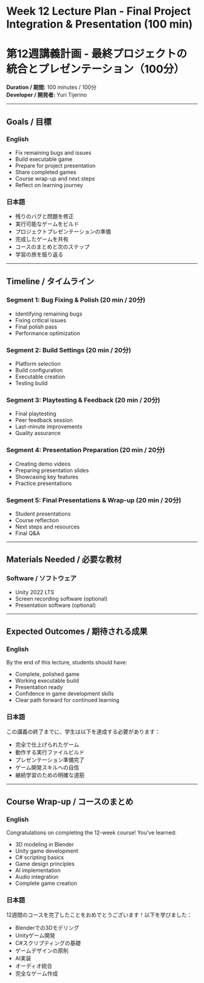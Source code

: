 # Week 12 Lecture Plan - Final Project Integration & Presentation (100 min)
# 第12週講義計画 - 最終プロジェクトの統合とプレゼンテーション（100分）

**Duration / 期間:** 100 minutes / 100分  
**Developer / 開発者:** Yuri Tijerino

---

## Goals / 目標

### English
- Fix remaining bugs and issues
- Build executable game
- Prepare for project presentation
- Share completed games
- Course wrap-up and next steps
- Reflect on learning journey

### 日本語
- 残りのバグと問題を修正
- 実行可能なゲームをビルド
- プロジェクトプレゼンテーションの準備
- 完成したゲームを共有
- コースのまとめと次のステップ
- 学習の旅を振り返る

---

## Timeline / タイムライン

### Segment 1: Bug Fixing & Polish (20 min / 20分)
- Identifying remaining bugs
- Fixing critical issues
- Final polish pass
- Performance optimization

### Segment 2: Build Settings (20 min / 20分)
- Platform selection
- Build configuration
- Executable creation
- Testing build

### Segment 3: Playtesting & Feedback (20 min / 20分)
- Final playtesting
- Peer feedback session
- Last-minute improvements
- Quality assurance

### Segment 4: Presentation Preparation (20 min / 20分)
- Creating demo videos
- Preparing presentation slides
- Showcasing key features
- Practice presentations

### Segment 5: Final Presentations & Wrap-up (20 min / 20分)
- Student presentations
- Course reflection
- Next steps and resources
- Final Q&A

---

## Materials Needed / 必要な教材

### Software / ソフトウェア
- Unity 2022 LTS
- Screen recording software (optional)
- Presentation software (optional)

---

## Expected Outcomes / 期待される成果

### English
By the end of this lecture, students should have:
- Complete, polished game
- Working executable build
- Presentation ready
- Confidence in game development skills
- Clear path forward for continued learning

### 日本語
この講義の終了までに、学生は以下を達成する必要があります：
- 完全で仕上げられたゲーム
- 動作する実行ファイルビルド
- プレゼンテーション準備完了
- ゲーム開発スキルへの自信
- 継続学習のための明確な道筋

---

## Course Wrap-up / コースのまとめ

### English
Congratulations on completing the 12-week course! You've learned:
- 3D modeling in Blender
- Unity game development
- C# scripting basics
- Game design principles
- AI implementation
- Audio integration
- Complete game creation

### 日本語
12週間のコースを完了したことをおめでとうございます！以下を学びました：
- Blenderでの3Dモデリング
- Unityゲーム開発
- C#スクリプティングの基礎
- ゲームデザインの原則
- AI実装
- オーディオ統合
- 完全なゲーム作成

